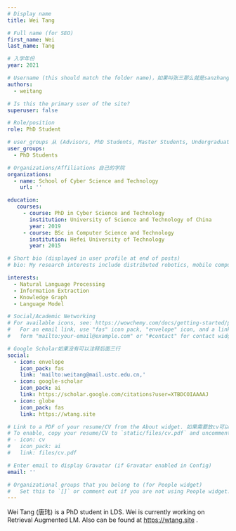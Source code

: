 ```yaml
---
# Display name
title: Wei Tang 

# Full name (for SEO)
first_name: Wei
last_name: Tang

# 入学年份
year: 2021

# Username (this should match the folder name)，如果叫张三那么就是sanzhang
authors:
  - weitang

# Is this the primary user of the site? 
superuser: false

# Role/position 
role: PhD Student

# user_groups 从 (Advisors, PhD Students, Master Students, Undergraduate) 从这四个里面选
user_groups:
  - PhD Students

# Organizations/Affiliations 自己的学院
organizations:
  - name: School of Cyber Science and Technology
    url: ''

education:
   courses:
     - course: PhD in Cyber Science and Technology
       institution: University of Science and Technology of China
       year: 2019
     - course: BSc in Computer Science and Technology
       institution: Hefei University of Technology
       year: 2015

# Short bio (displayed in user profile at end of posts)
# bio: My research interests include distributed robotics, mobile computing and programmable matter.

interests:
  - Natural Language Processing
  - Information Extraction
  - Knowledge Graph
  - Language Model

# Social/Academic Networking
# For available icons, see: https://wowchemy.com/docs/getting-started/page-builder/#icons
#   For an email link, use "fas" icon pack, "envelope" icon, and a link in the
#   form "mailto:your-email@example.com" or "#contact" for contact widget.

# Google Scholar如果没有可以注释后面三行
social:
  - icon: envelope
    icon_pack: fas
    link: 'mailto:weitang@mail.ustc.edu.cn,'
  - icon: google-scholar
    icon_pack: ai
    link: https://scholar.google.com/citations?user=XTBDCOIAAAAJ
  - icon: globe
    icon_pack: fas
    link: https://wtang.site

# Link to a PDF of your resume/CV from the About widget. 如果需要放cv可以发给我
# To enable, copy your resume/CV to `static/files/cv.pdf` and uncomment the lines below.
# - icon: cv
#   icon_pack: ai
#   link: files/cv.pdf

# Enter email to display Gravatar (if Gravatar enabled in Config)
email: ''

# Organizational groups that you belong to (for People widget)
#   Set this to `[]` or comment out if you are not using People widget.
---
```


Wei Tang (唐玮) is a PhD student in LDS. Wei is currently working on Retrieval Augmented LM. Also can be found at https://wtang.site .
